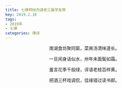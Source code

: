 ```yaml
---
title: 七律郑纷内请老三届学友聚
key: 2019.2.16
tags: 
- 2019年 
- 七律
categories: 律诗
---
```


<p align="center">南湖食坊聚同窗，菜爽汤清味道长。
</p>
<p align="center">一旦闲身话似水，卅年未面鬓如霜。
</p>
<p align="center">羞言花季千般绿，诨语老枝百样黄。
</p>
<p align="center">把酒三杯戏调侃，佳缘错过读书郎。
</p>

